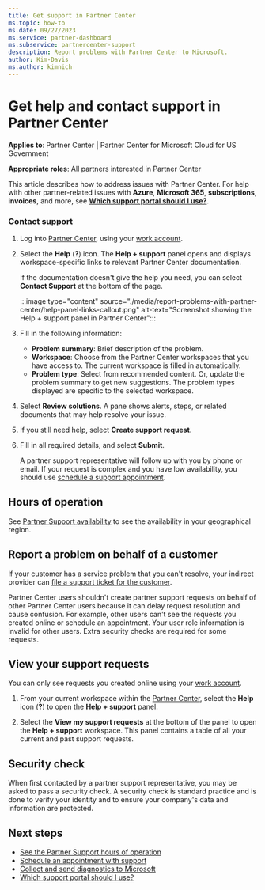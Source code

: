 ```yaml
---
title: Get support in Partner Center
ms.topic: how-to
ms.date: 09/27/2023
ms.service: partner-dashboard
ms.subservice: partnercenter-support
description: Report problems with Partner Center to Microsoft.
author: Kim-Davis
ms.author: kimnich
---
```


# Get help and contact support in Partner Center

**Applies to**: Partner Center | Partner Center for Microsoft Cloud for US Government

**Appropriate roles**: All partners interested in Partner Center

This article describes how to address issues with Partner Center. For help with other partner-related issues with **Azure**, **Microsoft 365**, **subscriptions**, **invoices**, and more, see **[Which support portal should I use?](support-resource-options.md)**.

### Contact support

1. Log into [Partner Center](https://partner.microsoft.com/dashboard/home), using your [work account](azure-active-directory-tenants-and-partner-center.md).

1. Select the **Help** (**?**) icon. The **Help + support** panel opens and displays workspace-specific links to relevant Partner Center documentation.

   If the documentation doesn't give the help you need, you can select **Contact Support** at the bottom of the page.

   :::image type="content" source="./media/report-problems-with-partner-center/help-panel-links-callout.png" alt-text="Screenshot showing the Help + support panel in Partner Center":::

1. Fill in the following information:

   - **Problem summary**: Brief description of the problem.
   - **Workspace**: Choose from the Partner Center workspaces that you have access to. The current workspace is filled in automatically.
   - **Problem type**: Select from recommended content. Or, update the problem summary to get new suggestions. The problem types displayed are specific to the selected workspace.

1. Select **Review solutions**. A pane shows alerts, steps, or related documents that may help resolve your issue.

1. If you still need help, select **Create support request**.

1. Fill in all required details, and select **Submit**.

   A partner support representative will follow up with you by phone or email. If your request is complex and you have low availability, you should use [schedule a support appointment](./schedule-support-appointment.md).

## Hours of operation

See [Partner Support availability](support-hours.md) to see the availability in your geographical region.

## Report a problem on behalf of a customer

If your customer has a service problem that you can't resolve, your indirect provider can [file a support ticket for the customer](report-problems-on-behalf-of-a-customer.md).

Partner Center users shouldn't create partner support requests on behalf of other Partner Center users because it can delay request resolution and cause confusion. For example, other users can't see the requests you created online or schedule an appointment. Your user role information is invalid for other users. Extra security checks are required for some requests.

## View your support requests

You can only see requests you created online using your [work account](azure-active-directory-tenants-and-partner-center.md).

1. From your current workspace within the [Partner Center](https://partner.microsoft.com/dashboard/home), select the **Help** icon (**?**) to open the **Help + support** panel.

2. Select the **View my support requests** at the bottom of the panel to open the **Help + support** workspace. This panel contains a table of all your current and past support requests.

## Security check

When first contacted by a partner support representative, you may be asked to pass a security check. A security check is standard practice and is done to verify your identity and to ensure your company's data and information are protected.

## Next steps

- [See the Partner Support hours of operation](support-hours.md)
- [Schedule an appointment with support](schedule-support-appointment.md)
- [Collect and send diagnostics to Microsoft](send-diagnostics.md)
- [Which support portal should I use?](support-resource-options.md)
